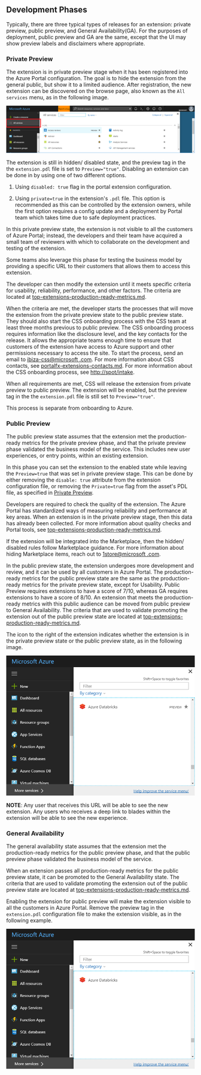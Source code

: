    
## Development Phases

Typically, there are three typical types of releases for an extension: private preview, public preview, and General Availability(GA).  For the purposes of deployment, public preview and GA are the same, except that the UI may show preview labels and disclaimers where appropriate.

### Private Preview

The extension is in private preview stage when it has been registered into the Azure Portal configuration. The goal is to hide the extension from the general public, but show it to a limited audience. After registration, the new extension can be discovered on the browse page, also known as the `All services` menu, as in the following image.

![alt-text](../media/top-extensions-developmentPhases/browseMenu.png "Browse Menu")

The extension is still in hidden/ disabled state, and the preview tag in the the `extension.pdl` file is set to `Preview="true"`.  Disabling an extension can be done in by using one of two different options. 

1. Using `disabled: true` flag in the portal extension configuration. 

1. Using `private=true` in the extension's `.pdl` file.  This option is recommended as this can be controlled by the extension owners, while the first option requires a config update and a deployment by Portal team which takes time due to safe deployment practices.

In this private preview state, the extension is not visible to all the customers of Azure Portal; instead, the developers and their team have acquired a small team of reviewers with which to collaborate on the development and testing of the extension. 

<!--Determine whether this URL is above and beyond any standard private preview access. -->
Some teams also leverage this phase for testing the business model by providing a specific URL to their customers that allows them to access this extension. 

The developer can then modify the extension until it meets specific criteria for usability, reliability, performance, and other factors. The criteria are located at [top-extensions-production-ready-metrics.md](top-extensions-production-ready-metrics.md). 

When the criteria are met, the developer starts the processes that will move the extension from the private preview state to the public preview state. They should also start the CSS onboarding process with the CSS team at least three months previous to public preview. The CSS onboarding process requires information like the disclosure level, and the key contacts for the release. It allows the appropriate teams enough time to ensure that customers of the extension have access to Azure support and other permissions necessary to access the site.  To start the process, send an email to <a href="mailto:ibiza-css@microsoft.com?subject=Move%20extension%20from%20private%20preview%20to%20public%20preview&body=My%20team%20would%20like%20to%20continue%20the%20CSS%20onboarding%20process%20by%20moving%20the%20extension%20from%20private%20preview%20to%20public%20preview.">ibiza-css@microsoft .com</a>. For more information about CSS contacts, see [portalfx-extensions-contacts.md](portalfx-extensions-contacts.md). For more information about the CSS onboarding process, see [http://spot/intake](http://spot/intake).

When all requirements are met, CSS will release the extension from private preview to public preview. The extension will be enabled, but the preview tag in the the `extension.pdl` file is still set to `Preview="true"`.

This process is separate from onboarding to Azure.

### Public Preview

The public preview state assumes that the extension met the production-ready metrics for the private preview phase, and that the private preview phase validated the business model of the service. This includes new user experiences, or entry points, within an existing extension.

In this phase you can set the extension to the enabled state while leaving the `Preview=true` that was set in private preview stage. This can be done by either removing the `disable: true` attribute from the extension configuration file, or removing the `Private=true` flag from the asset's PDL file, as specified in [Private Preview](#private-preview). 

Developers are required to check the quality of the extension. The Azure Portal has standardized ways of measuring reliability and performance at key areas. When an extension is in the  private preview stage, then this data has already been collected.  For more information about quality checks and Portal tools, see [top-extensions-production-ready-metrics.md](top-extensions-production-ready-metrics.md).  

If the extension will be integrated into the Marketplace, then the hidden/ disabled rules follow Marketplace guidance. For more information about hiding Marketplace items, reach out to  <a href="mailto:1store@microsoft.com?subject=Marketplace%20Onboarding%20Request&body=Hello,%20I%20would%20like%20to%20onboard%20the%20attached%20package%20to%20the%20production%20environment.%20The%20.azkpg%20package%20is%20named%20<packageName>. ">1store@microsoft .com</a>.

In the public preview state, the extension undergoes more development and review, and it can be used by all customers in Azure Portal.  The production-ready metrics for the public preview state are the same as the production-ready metrics for the private preview state, except for Usability. Public Preview requires extensions to have a score of 7/10, whereas GA requires extensions to have a score of 8/10.  An extension that meets the production-ready metrics with this public audience can be moved from public preview to General Availability. The criteria that are used to validate promoting the extension out of the public preview state are located at [top-extensions-production-ready-metrics.md](top-extensions-production-ready-metrics.md).

The icon to the right of the extension indicates whether the extension is in the private preview state or the public preview state, as in the following image.

 ![alt-text](../media/top-extensions-developmentPhases/previewMode.png "Private Preview State")

**NOTE**: Any user that receives this URL will be able to see the new extension. Any users who receives a deep link to blades within the extension will be able to see the new experience.

### General Availability

The general availability state assumes that the extension met the production-ready metrics for the public preview phase, and that the public  preview phase validated the business model of the service.

When an extension passes all production-ready metrics for the public preview state, it can be promoted to the General Availability state. The criteria that are used to validate promoting the extension out of the public preview state are located at [top-extensions-production-ready-metrics.md](top-extensions-production-ready-metrics.md).

<!-- the `extension.pdl` file is not the JSON file. -->

 Enabling the extension for public preview will make the extension visible to all the customers in Azure Portal. Remove the preview tag in the `extension.pdl` configuration file to make the extension visible, as in the following example.
 
![alt-text](../media/top-extensions-developmentPhases/GAMode.png "General Availability")
